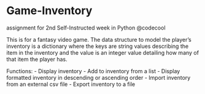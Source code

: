 # Game-Inventory
assignment for 2nd Self-Instructed week in Python @codecool

This is for a fantasy video game. The data structure to model the player’s inventory is a dictionary where the keys are string values describing the item in the inventory and the value is an integer value detailing how many of that item the player has.

Functions:
	- Display inventory
	- Add to inventory from a list
	- Display formatted inventory in descending or ascending order
	- Import inventory from an external csv file
	- Export inventory to a file
